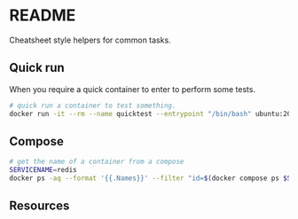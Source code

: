 # README

Cheatsheet style helpers for common tasks.  

## Quick run

When you require a quick container to enter to perform some tests.  

```sh
# quick run a container to test something.
docker run -it --rm --name quicktest --entrypoint "/bin/bash" ubuntu:20.04   
```

## Compose

```sh
# get the name of a container from a compose 
SERVICENAME=redis
docker ps -aq --format '{{.Names}}' --filter "id=$(docker compose ps $SERVICENAME -q)"
```

## Resources

